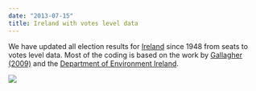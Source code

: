 ```yaml
---
date: "2013-07-15"
title: Ireland with votes level data
---
```


We have updated all election results for [Ireland](http://dev.parlgov.org/data/irl/) since 1948 from seats to votes level data. Most of the coding is based on the work by [Gallagher (2009)](http://dev.parlgov.org/documentation/data_sources/#gall09) and the [Department of Environment Ireland](http://www.environ.ie/en/LocalGovernment/Voting/NationalElections/).

![](/images/parliament-scotland.jpg)
